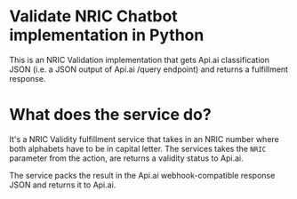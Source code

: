 # Validate NRIC Chatbot implementation in Python

This is an NRIC Validation implementation that gets Api.ai classification JSON (i.e. a JSON output of Api.ai /query endpoint) and returns a fulfillment response.

# What does the service do?
It's a NRIC Validity fulfillment service that takes in an NRIC number where both alphabets have to be in capital letter.
The services takes the `NRIC` parameter from the action, are returns a validity status to Api.ai.

The service packs the result in the Api.ai webhook-compatible response JSON and returns it to Api.ai.
